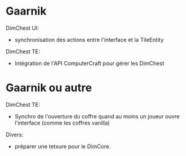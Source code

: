 Gaarnik
=======

DimChest UI:
- synchronisation des actions entre l'interface et la TileEntity

DimChest TE:
- Intégration de l'API ComputerCraft pour gérer les DimChest

Gaarnik ou autre
================

DimChest TE:
- Synchro de l'ouverture du coffre quand au moins un joueur ouvre l'interface (comme les coffres vanilla)

Divers:
- préparer une tetxure pour le DimCore.
